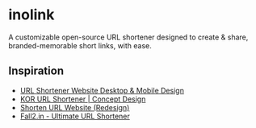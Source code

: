 # inolink
A customizable open-source URL shortener designed to create &amp; share, branded-memorable short links, with ease.


## Inspiration

- [URL Shortener Website Desktop & Mobile Design](https://www.behance.net/gallery/146169531/URL-Shortener-Website-Desktop-Mobile-Design?tracking_source=search_projects_recommended|URL+shortener)
- [KOR URL Shortener | Concept Design](https://www.behance.net/gallery/75831315/KOR-URL-Shortener-Concept-Design?tracking_source=search_projects_recommended|URL+shortener)
- [Shorten URL Website (Redesign)](https://www.behance.net/gallery/180601901/Shorten-URL-Website-(Redesign)?tracking_source=search_projects_recommended|URL+shortener)
- [Fall2.in - Ultimate URL Shortener](https://www.behance.net/gallery/179391567/Fall2in-Ultimate-URL-Shortener?tracking_source=search_projects_recommended|URL+shortener)
